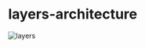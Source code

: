# layers-architecture

![layers](https://user-images.githubusercontent.com/50691459/228539843-143b5d70-33f5-4e2a-aa0c-36eda53251bd.jpg)

